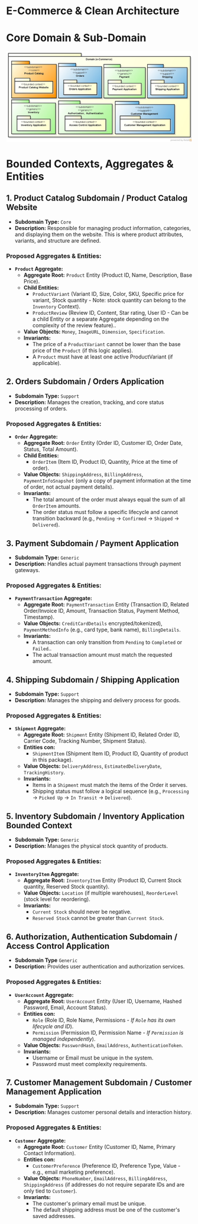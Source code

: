 # E-Commerce & Clean Architecture

# Core Domain & Sub-Domain
![CoreDomain](./docs/images/core-domain.png)

# Bounded Contexts, Aggregates & Entities

## 1. Product Catalog Subdomain / Product Catalog Website

* **Subdomain Type:** `Core`
* **Description:** Responsible for managing product information, categories, and displaying them on the website. This is where product attributes, variants, and structure are defined.

### Proposed Aggregates & Entities:

* **`Product` Aggregate:**
    * **Aggregate Root:** `Product` Entity (Product ID, Name, Description, Base Price).
    * **Child Entities:**
        * `ProductVariant` (Variant ID, Size, Color, SKU, Specific price for variant, Stock quantity - Note: stock quantity can belong to the `Inventory` Context).
        * `ProductReview` (Review ID, Content, Star rating, User ID - Can be a child Entity or a separate Aggregate depending on the complexity of the review feature)..
    * **Value Objects:** `Money`, `ImageURL`, `Dimension`, `Specification`.
    * **Invariants:**
        * The price of a `ProductVariant` cannot be lower than the base price of the `Product` (if this logic applies).
        * A `Product` must have at least one active ProductVariant (if applicable).


## 2. Orders Subdomain / Orders Application

* **Subdomain Type:** `Support`
* **Description:** Manages the creation, tracking, and core status processing of orders.

### Proposed Aggregates & Entities:

* **`Order` Aggregate:**
    * **Aggregate Root:** `Order` Entity (Order ID, Customer ID, Order Date, Status, Total Amount).
    * **Child Entities:**
        * `OrderItem` (Item ID, Product ID, Quantity, Price at the time of order).
    * **Value Objects:** `ShippingAddress`, `BillingAddress`, `PaymentInfoSnapshot` (only a copy of payment information at the time of order, not actual payment details).
    * **Invariants:**
        * The total amount of the order must always equal the sum of all `OrderItem` amounts.
        * The order status must follow a specific lifecycle and cannot transition backward (e.g., `Pending` -> `Confirmed` -> `Shipped` -> `Delivered`).

## 3. Payment Subdomain / Payment Application

* **Subdomain Type:** `Generic`
* **Description:** Handles actual payment transactions through payment gateways.

### Proposed Aggregates & Entities:

* **`PaymentTransaction` Aggregate:**
    * **Aggregate Root:** `PaymentTransaction` Entity (Transaction ID, Related Order/Invoice ID, Amount, Transaction Status, Payment Method, Timestamp).
    * **Value Objects:** `CreditCardDetails` encrypted/tokenized), `PaymentMethodInfo` (e.g., card type, bank name), `BillingDetails`.
    * **Invariants:**
        * A transaction can only transition from `Pending` to `Completed` or `Failed`..
        * The actual transaction amount must match the requested amount.


## 4. Shipping Subdomain / Shipping Application

* **Subdomain Type:** `Support`
* **Description:** Manages the shipping and delivery process for goods.

### Proposed Aggregates & Entities:

* **`Shipment` Aggregate:**
    * **Aggregate Root:** `Shipment` Entity (Shipment ID, Related Order ID, Carrier Code, Tracking Number, Shipment Status).
    * **Entities con:**
        * `ShipmentItem` (Shipment Item ID, Product ID, Quantity of product in this package).
    * **Value Objects:** `DeliveryAddress`, `EstimatedDeliveryDate`, `TrackingHistory`.
    * **Invariants:**
        * Items in a `Shipment` must match the items of the Order it serves.
        * Shipping status must follow a logical sequence (e.g., `Processing` -> `Picked Up` -> `In Transit` -> `Delivered`).

## 5. Inventory Subdomain / Inventory Application Bounded Context

* **Subdomain Type:** `Generic`
* **Description:** Manages the physical stock quantity of products.

### Proposed Aggregates & Entities:

* **`InventoryItem` Aggregate:**
    * **Aggregate Root:** `InventoryItem` Entity (Product ID, Current Stock quantity, Reserved Stock quantity).
    * **Value Objects:** `Location` (if multiple warehouses), `ReorderLevel` (stock level for reordering).
    * **Invariants:**
        * `Current Stock` should never be negative.
        * `Reserved Stock` cannot be greater than `Current Stock`.

## 6. Authorization, Authentication Subdomain / Access Control Application

* **Subdomain Type** `Generic`
* **Description:** Provides user authentication and authorization services.

### Proposed Aggregates & Entities:

* **`UserAccount` Aggregate:**
    * **Aggregate Root:** `UserAccount` Entity (User ID, Username, Hashed Password, Email, Account Status).
    * **Entities con:**
        * `Role` (Role ID, Role Name, Permissions - *If `Role` has its own lifecycle and ID*).
        * `Permission`  (Permission ID, Permission Name - *If `Permission` is managed independently*).
    * **Value Objects:** `PasswordHash`, `EmailAddress`, `AuthenticationToken`.
    * **Invariants:**
        * Username or Email must be unique in the system.
        * Password must meet complexity requirements.

## 7. Customer Management Subdomain / Customer Management Application

* **Subdomain Type:** `Support`
* **Description:** Manages customer personal details and interaction history.

### Proposed Aggregates & Entities:

* **`Customer` Aggregate:**
    * **Aggregate Root:** `Customer` Entity (Customer ID, Name, Primary Contact Information).
    * **Entities con:**
        * `CustomerPreference` (Preference ID, Preference Type, Value - e.g., email marketing preference).
    * **Value Objects:** `PhoneNumber`, `EmailAddress`, `BillingAddress`, `ShippingAddress` (if addresses do not require separate IDs and are only tied to `Customer`).
    * **Invariants:**
        * The customer's primary email must be unique.
        * The default shipping address must be one of the customer's saved addresses.